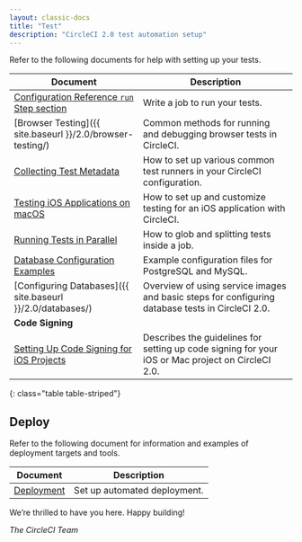 ```yaml
---
layout: classic-docs
title: "Test"
description: "CircleCI 2.0 test automation setup"
---
```


Refer to the following documents for help with setting up your tests.

Document | Description
----|----------
<a href="{{ site.baseurl }}/2.0/configuration-reference/#run">Configuration Reference `run` Step section</a> | Write a job to run your tests.
[Browser Testing]({{ site.baseurl }}/2.0/browser-testing/) | Common methods for running and debugging browser tests in CircleCI.
<a href="{{ site.baseurl }}/2.0/collect-test-data/">Collecting Test Metadata</a> | How to set up various common test runners in your CircleCI configuration.
<a href="{{ site.baseurl }}/2.0/testing-ios/">Testing iOS Applications on macOS</a> | How to set up and customize testing for an iOS application with CircleCI.
<a href="{{ site.baseurl }}/2.0/parallelism-faster-jobs/">Running Tests in Parallel</a> | How to glob and splitting tests inside a job. 
<a href="{{ site.baseurl }}/2.0/postgres-config/">Database Configuration Examples</a> | Example configuration files for PostgreSQL and MySQL. 
[Configuring Databases]({{ site.baseurl }}/2.0/databases/) | Overview of using service images and basic steps for configuring database tests in CircleCI 2.0.
**Code Signing** |
<a href="{{ site.baseurl }}/2.0/ios-codesigning/">Setting Up Code Signing for iOS Projects</a> | Describes the guidelines for setting up code signing for your iOS or Mac project on CircleCI 2.0.
{: class="table table-striped"}

## Deploy

Refer to the following document for information and examples of deployment targets and tools.

Document | Description
----|----------
<a href="{{ site.baseurl }}/2.0/deployment-integrations">Deployment</a> | Set up automated deployment.

We’re thrilled to have you here. Happy building!

_The CircleCI Team_
